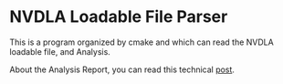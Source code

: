 # NVDLA Loadable File Parser

This is a program organized by cmake and which can read the NVDLA loadable file, and Analysis.

About the Analysis Report, you can read this technical [post](https://leiblog.wang/NVDLA-Parser-Loadable-Analysis/).

